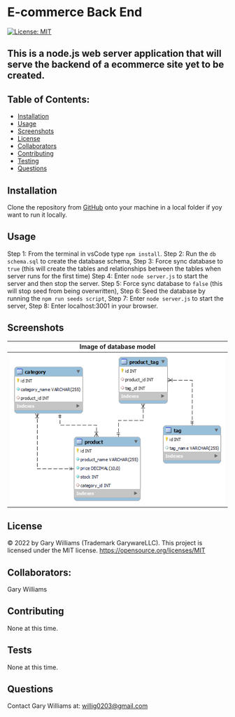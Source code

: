 # E-commerce Back End

[![License: MIT](https://img.shields.io/badge/License-MIT-yellow.svg)](https://opensource.org/licenses/MIT)

## This is a node.js web server application that will serve the backend of a ecommerce site yet to be created.

 <!-- The app is located on Heroku at [https://note-taker-gdw.herokuapp.com/](https://note-taker-gdw.herokuapp.com/). -->

## Table of Contents:

- [Installation](#installation)
- [Usage](#usage)
- [Screenshots](#screenshots)
- [License](#license)
- [Collaborators](#collaborators)
- [Contributing](#contributing)
- [Testing](#tests)
- [Questions](#questions)

## Installation

Clone the repository from [GitHub](https://github.com/willig0203/fantastic-umbrella) onto your machine in a local folder if yoy want to run it locally.

## Usage

Step 1: From the terminal in vsCode type `npm install`.
Step 2: Run the `db schema.sql` to create the database schema,
Step 3: Force sync database to `true` (this will create the tables and relationships between the tables when server runs for the first time)
Step 4: Enter `node server.js` to start the server and then stop the server.
Step 5: Force sync database to `false` (this will stop seed from being overwritten),
Step 6: Seed the database by running the `npm run seeds script`,
Step 7: Enter `node server.js` to start the server,
Step 8: Enter localhost:3001 in your browser.

<!-- OR

Use the live app on Heroku: [https://note-taker-gdw.herokuapp.com/](https://note-taker-gdw.herokuapp.com/) -->

## Screenshots

|             <b>Image of database model</b>             |
| :----------------------------------------------------: |
| ![space-1.png](./assets/images/ecommerce_db_model.png) |

<!-- |         <b>Image running on a mobile device</b>          |
| :------------------------------------------------------: |
| ![space-2.jpg](./assets/images/homescreenshotmobile.jpg) | -->

## License

&copy; 2022 by Gary Williams (Trademark GarywareLLC).
This project is licensed under the MIT license.
https://opensource.org/licenses/MIT

## Collaborators:

Gary Williams

## Contributing

None at this time.

## Tests

None at this time.

## Questions

Contact Gary Williams at: [willig0203@gmail.com](mailto:willig0203@gmail.com)
